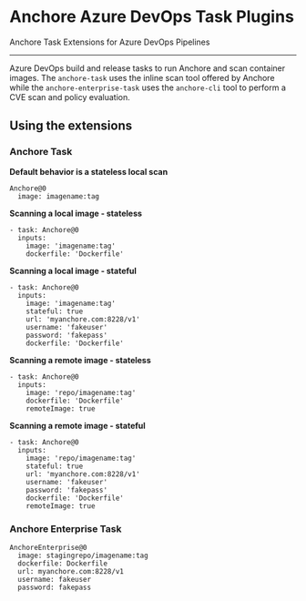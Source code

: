 # Anchore Azure DevOps Task Plugins

Anchore Task Extensions for Azure DevOps Pipelines

---

Azure DevOps build and release tasks to run Anchore and scan container images.
The `anchore-task` uses the inline scan tool offered by Anchore while the
`anchore-enterprise-task` uses the `anchore-cli` tool to perform a CVE scan
and policy evaluation.


## Using the extensions

### Anchore Task

**Default behavior is a stateless local scan**

```
Anchore@0
  image: imagename:tag
```

**Scanning a local image - stateless**
```
- task: Anchore@0
  inputs:
    image: 'imagename:tag'
    dockerfile: 'Dockerfile'
```

**Scanning a local image - stateful**
```
- task: Anchore@0
  inputs:
    image: 'imagename:tag'
    stateful: true
    url: 'myanchore.com:8228/v1'
    username: 'fakeuser'
    password: 'fakepass'
    dockerfile: 'Dockerfile'
```

**Scanning a remote image - stateless**
```
- task: Anchore@0
  inputs:
    image: 'repo/imagename:tag'
    dockerfile: 'Dockerfile'
    remoteImage: true
```

**Scanning a remote image - stateful**
```
- task: Anchore@0
  inputs:
    image: 'repo/imagename:tag'
    stateful: true
    url: 'myanchore.com:8228/v1'
    username: 'fakeuser'
    password: 'fakepass'
    dockerfile: 'Dockerfile'
    remoteImage: true
```


### Anchore Enterprise Task

```
AnchoreEnterprise@0
  image: stagingrepo/imagename:tag
  dockerfile: Dockerfile
  url: myanchore.com:8228/v1
  username: fakeuser
  password: fakepass
```

